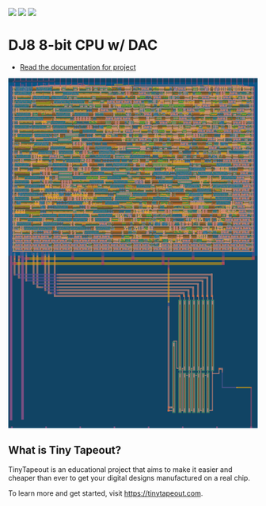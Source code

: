 ![](../../workflows/gds/badge.svg) ![](../../workflows/docs/badge.svg) ![](../../workflows/lvs/badge.svg)

# DJ8 8-bit CPU w/ DAC

- [Read the documentation for project](docs/info.md)

![layout](docs/layout.png)

## What is Tiny Tapeout?

TinyTapeout is an educational project that aims to make it easier and cheaper than ever to get your digital designs manufactured on a real chip.

To learn more and get started, visit https://tinytapeout.com.